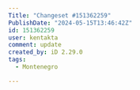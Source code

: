 ```yaml
---
Title: "Changeset #151362259"
PublishDate: "2024-05-15T13:46:42Z"
id: 151362259
user: kentakta
comment: update
created_by: iD 2.29.0
tags:
  - Montenegro

---
```

